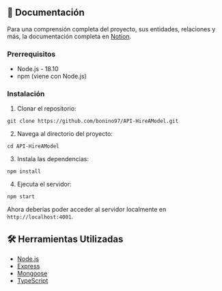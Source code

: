 ## 📝 Documentación

Para una comprensión completa del proyecto, sus entidades, relaciones y más, la documentación completa en [Notion](https://juanbonino.notion.site/Hire-A-Model-c82bdfafd70746178a7095cafd09715e?pvs=4).

### Prerrequisitos

- Node.js - 18.10
- npm (viene con Node.js)

### Instalación

1. Clonar el repositorio:

```
git clone https://github.com/bonino97/API-HireAModel.git
```

2. Navega al directorio del proyecto:

```
cd API-HireAModel
```

3. Instala las dependencias:

```
npm install
```

4. Ejecuta el servidor:

```
npm start
```

Ahora deberías poder acceder al servidor localmente en `http://localhost:4001`.

## 🛠️ Herramientas Utilizadas

- [Node.js](https://nodejs.org/)
- [Express](https://expressjs.com/)
- [Mongoose](https://mongoosejs.com/)
- [TypeScript](https://typescriptlang.org/)
